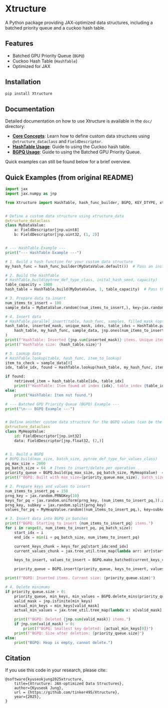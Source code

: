 # Xtructure

A Python package providing JAX-optimized data structures, including a batched priority queue and a cuckoo hash table.

## Features

- Batched GPU Priority Queue (`BGPQ`)
- Cuckoo Hash Table (`HashTable`)
- Optimized for JAX

## Installation

```bash
pip install Xtructure
```

## Documentation

Detailed documentation on how to use Xtructure is available in the `doc/` directory:

*   **[Core Concepts](./doc/core_concepts.md)**: Learn how to define custom data structures using `@xtructure_dataclass` and `FieldDescriptor`.
*   **[HashTable Usage](./doc/hashtable.md)**: Guide to using the Cuckoo hash table.
*   **[BGPQ Usage](./doc/bgpq.md)**: Guide to using the Batched GPU Priority Queue.

Quick examples can still be found below for a brief overview.

## Quick Examples (from original README)

```python
import jax
import jax.numpy as jnp

from Xtructure import HashTable, hash_func_builder, BGPQ, KEY_DTYPE, xtructure_dataclass, FieldDescriptor


# Define a custom data structure using xtructure_data
@xtructure_dataclass
class MyDataValue:
    a: FieldDescriptor[jnp.uint8]
    b: FieldDescriptor[jnp.uint32, (1, 2)]


# --- HashTable Example ---
print("--- HashTable Example ---")

# 1. Build a hash function for your custom data structure
my_hash_func = hash_func_builder(MyDataValue.default())  # Pass an instance for builder

# 2. Build the HashTable
# HashTable.build(pytree_def_type_class, inital_hash_seed, capacity)
table_capacity = 1000
hash_table = HashTable.build(MyDataValue, 1, table_capacity)  # Pass the class for build

# 3. Prepare data to insert
num_items_to_insert = 100
sample_data = MyDataValue.random((num_items_to_insert,), key=jax.random.PRNGKey(0))

# 4. Insert data
# HashTable.parallel_insert(table, hash_func, samples, filled_mask (optional))
hash_table, inserted_mask, unique_mask, idxs, table_idxs = HashTable.parallel_insert(
    hash_table, my_hash_func, sample_data, jnp.ones(num_items_to_insert, dtype=jnp.bool_)
)
print(f"HashTable: Inserted {jnp.sum(inserted_mask)} items. Unique items inserted: {jnp.sum(unique_mask)}")
print(f"HashTable size: {hash_table.size}")

# 5. Lookup data
# HashTable.lookup(table, hash_func, item_to_lookup)
item_to_check = sample_data[0]
idx, table_idx, found = HashTable.lookup(hash_table, my_hash_func, item_to_check)

if found:
    retrieved_item = hash_table.table[idx, table_idx]
    print(f"HashTable: Item found at index {idx}, table_index {table_idx}.")
else:
    print("HashTable: Item not found.")

# --- Batched GPU Priority Queue (BGPQ) Example ---
print("\n--- BGPQ Example ---")


# Define another custom data structure for the BGPQ values (can be the same or different)
@xtructure_dataclass
class MyHeapValue:
    id: FieldDescriptor[jnp.int32]
    data: FieldDescriptor[jnp.float32, (2,)]


# 1. Build a BGPQ
# BGPQ.build(max_size, batch_size, pytree_def_type_for_values_class)
pq_max_size = 2000
pq_batch_size = 64  # Items to insert/delete per operation
priority_queue = BGPQ.build(pq_max_size, pq_batch_size, MyHeapValue)  # Pass the class for build
print(f"BGPQ: Built with max_size={priority_queue.max_size}, batch_size={priority_queue.batch_size}")

# 2. Prepare keys and values to insert
num_items_to_insert_pq = 150
prng_key = jax.random.PRNGKey(10)
keys_for_pq = jax.random.uniform(prng_key, (num_items_to_insert_pq,)).astype(KEY_DTYPE)
prng_key, subkey = jax.random.split(prng_key)
values_for_pq = MyHeapValue.random((num_items_to_insert_pq,), key=subkey)

# 3. Insert data into BGPQ in batches
print(f"BGPQ: Starting to insert {num_items_to_insert_pq} items.")
for i in range(0, num_items_to_insert_pq, pq_batch_size):
    start_idx = i
    end_idx = min(i + pq_batch_size, num_items_to_insert_pq)

    current_keys_chunk = keys_for_pq[start_idx:end_idx]
    current_values_chunk = jax.tree_util.tree_map(lambda arr: arr[start_idx:end_idx], values_for_pq)

    keys_to_insert, values_to_insert = BGPQ.make_batched(current_keys_chunk, current_values_chunk, pq_batch_size)

    priority_queue = BGPQ.insert(priority_queue, keys_to_insert, values_to_insert)

print(f"BGPQ: Inserted items. Current size: {priority_queue.size}")

# 4. Delete minimums
if priority_queue.size > 0:
    priority_queue, min_keys, min_values = BGPQ.delete_mins(priority_queue)
    valid_mask = jnp.isfinite(min_keys)
    actual_min_keys = min_keys[valid_mask]
    actual_min_values = jax.tree_util.tree_map(lambda x: x[valid_mask], min_values)

    print(f"BGPQ: Deleted {jnp.sum(valid_mask)} items.")
    if jnp.sum(valid_mask) > 0:
        print(f"BGPQ: Smallest key deleted: {actual_min_keys[0]}")
    print(f"BGPQ: Size after deletion: {priority_queue.size}")
else:
    print("BGPQ: Heap is empty, cannot delete.")
```

## Citation

If you use this code in your research, please cite:

```
@software{kyuseokjung2025xtructure,
    title={Xtructure: JAX-optimized Data Structures},
    author={Kyuseok Jung},
    url = {https://github.com/tinker495/Xtructure},
    year={2025},
}
```
